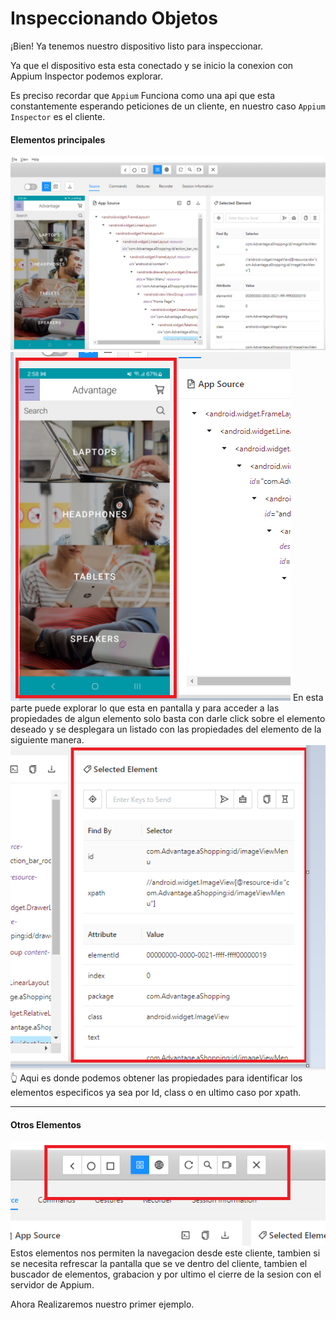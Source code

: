 # Inspeccionando Objetos
¡Bien! Ya tenemos nuestro dispositivo listo para inspeccionar.

Ya que el dispositivo esta esta conectado y se inicio la conexion con Appium Inspector podemos explorar.

Es preciso recordar que `Appium` Funciona como una api que esta constantemente esperando peticiones de un cliente, en nuestro caso `Appium Inspector` es el cliente. 

#### Elementos principales
![Alt text](./img/image-8.png)
![Alt text](./img/image-9.png)
En esta parte puede explorar lo que esta en pantalla y para acceder a las propiedades de algun elemento solo basta con darle click sobre el elemento deseado y se desplegara un listado con las propiedades del elemento de la siguiente manera.
![Alt text](./img/image-10.png)
👆 Aqui es donde podemos obtener las propiedades para identificar los elementos especificos ya sea por Id, class o en ultimo caso por xpath.
___

#### Otros Elementos

![Alt text](./img/image-11.png)
Estos elementos nos permiten la navegacion desde este cliente, tambien si se necesita refrescar la pantalla que se ve dentro del cliente, tambien el buscador de elementos, grabacion y por ultimo el cierre de la sesion con el servidor de Appium.

Ahora Realizaremos nuestro primer ejemplo.
